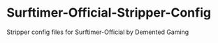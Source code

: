 # Surftimer-Official-Stripper-Config
Stripper config files for Surftimer-Official by Demented Gaming
